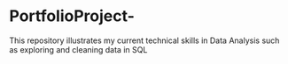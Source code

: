 # PortfolioProject-
This repository illustrates my current technical skills in Data Analysis such as exploring and cleaning data in SQL
